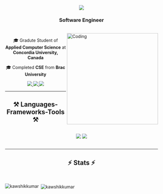<h1 align="center">
    <img src="https://readme-typing-svg.herokuapp.com/?font=Righteous&size=35&center=true&vCenter=true&width=500&height=70&duration=4000&lines=Hey+There!+👋;+I'm+Kawshik+Kumar!;" />
</h1>

<h3 align="center">Software Engineer</h3>

<br/>

<img align="right" alt="Coding" width="300" src="https://cdn.dribbble.com/users/1202163/screenshots/14698609/media/2fa117d401285187adf8dc8f78d94cb2.gif">

<div align="center">
    
🎓 Gradute Student of **Applied Computer Science** at **Concordia University, Canada**
    
🎓 Completed **CSE** from **Brac University**


 </div>

 <div align="center"> 
  <a href="mailto:kawshik.gsh@gmail.com">
    <img src="https://img.shields.io/badge/Gmail-333333?style=for-the-badge&logo=gmail&logoColor=red" />
  </a>
  <a href="https://www.kaggle.com/kawshikkumar">
     <img src="https://img.shields.io/badge/Kaggle-20BEFF?style=for-the-badge&logo=Kaggle&logoColor=white"
  </a>

<a href="https://www.linkedin.com/in/kawshik-kumar-bb671b226/">
<img src="https://img.shields.io/badge/LinkedIn-0077B5?style=for-the-badge&logo=linkedin&logoColor=white" target="_blank" />
  </a>
</div>

 <hr/>
 
<h2 align="center">⚒️ Languages-Frameworks-Tools ⚒️</h2>
<br/>
<div align="center">
    <img src="https://skillicons.dev/icons?i=arduino,bash,java,html,css,vscode,github,raspberrypi,cpp,git,unity" />
    <img src="https://skillicons.dev/icons?i=tensorflow,python,regex,pytorch,cs,linux,mongodb,c,php,nodejs,mysql,javascript" /><br>
</div>

<br/>
<hr/>
<h2 align="center">⚡ Stats ⚡</h2>
<br>
  <p><img align="left" src="https://github-readme-stats.vercel.app/api/top-langs?username=kawshikkumar&show_icons=true&locale=en&layout=compact" alt="kawshikkumar" /></p>

<p>&nbsp;<img align="center" src="https://github-readme-stats.vercel.app/api?username=kawshikkumar&show_icons=true&locale=en" alt="kawshikkumar" /></p>

</div>




